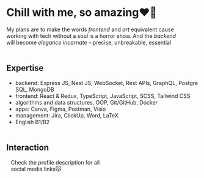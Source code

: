 # Chill with me, so amazing❤️‍🔥

My plans are to make the words *frontend* and *art* equivalent cause  
working with tech without a soul is a horror show. And the *backend*  
will become *elegance  incarnate* – precise, unbreakable, essential<br><br>

## Expertise
  * backend: Express JS, Nest JS, WebSocket, Rest APIs, GraphQL, Postgre SQL, MongoDB 
  * frontend: React & Redux, TypeScript, JavaScript, SCSS, Tailwind CSS
  * algorithms and data structures, OOP, Git/GitHub, Docker  
  * apps: Canva, Figma, Postman, Visio  
  * management: Jira, ClickUp, Word, LaTeX  
  * English B1/B2<br><br>

## Interaction
&nbsp;&nbsp;&nbsp;Check the profile description for all  
&nbsp;&nbsp;&nbsp;social media links😽
